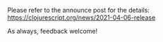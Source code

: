 Please refer to the announce post for the details:
https://clojurescript.org/news/2021-04-06-release

As always, feedback welcome!
